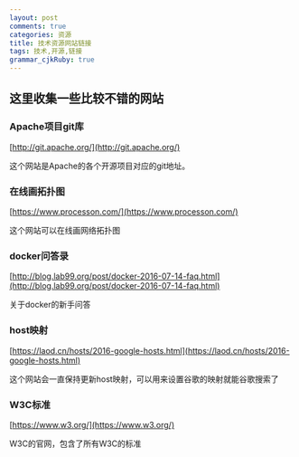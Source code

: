 ```yaml
---
layout: post
comments: true
categories: 资源
title: 技术资源网站链接
tags: 技术,开源,链接
grammar_cjkRuby: true
---
```


## 这里收集一些比较不错的网站

### Apache项目git库

[http://git.apache.org/](http://git.apache.org/)

这个网站是Apache的各个开源项目对应的git地址。

### 在线画拓扑图

[https://www.processon.com/](https://www.processon.com/)

这个网站可以在线画网络拓扑图

### docker问答录

[http://blog.lab99.org/post/docker-2016-07-14-faq.html](http://blog.lab99.org/post/docker-2016-07-14-faq.html)

关于docker的新手问答

### host映射

[https://laod.cn/hosts/2016-google-hosts.html](https://laod.cn/hosts/2016-google-hosts.html)

这个网站会一直保持更新host映射，可以用来设置谷歌的映射就能谷歌搜索了

### W3C标准

[https://www.w3.org/](https://www.w3.org/)

W3C的官网，包含了所有W3C的标准
